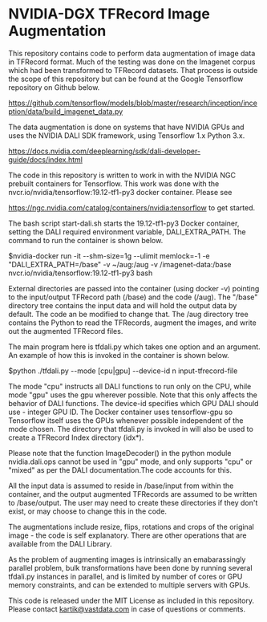 # NVIDIA-DGX TFRecord Image Augmentation

This repository contains code to perform data augmentation of image data in TFRecord format. Much of the testing was done on the Imagenet corpus which had been transformed to TFRecord datasets. That process is outside the scope of this repository but can be found at the Google Tensorflow repository on Github below.

https://github.com/tensorflow/models/blob/master/research/inception/inception/data/build_imagenet_data.py

The data augmentation is done on systems that have NVIDIA GPUs and uses the NVIDIA DALI SDK framework, using Tensorflow 1.x Python 3.x.

https://docs.nvidia.com/deeplearning/sdk/dali-developer-guide/docs/index.html

The code in this repository is written to work in with the NVIDIA NGC prebuilt containers for Tensorflow. This work was done with the nvcr.io/nvidia/tensorflow:19.12-tf1-py3 docker container. Please see 

https://ngc.nvidia.com/catalog/containers/nvidia:tensorflow to get started.

The bash script start-dali.sh starts the 19.12-tf1-py3 Docker container, setting the DALI required environment variable, DALI_EXTRA_PATH. The command to run the container is shown below.

  $nvidia-docker run -it --shm-size=1g --ulimit memlock=-1 -e "DALI_EXTRA_PATH=/base" -v ~/aug:/aug -v /imagenet-data:/base nvcr.io/nvidia/tensorflow:19.12-tf1-py3  bash

External directories are passed into the container (using docker -v) pointing to the input/output TFRecord path (/base) and the code (/aug). The "/base" directory tree contains the input data and will hold the output data by default. The code an be modified to change that. The /aug directory tree contains the Python to read the TFRecords, augment the images, and write out the augmented TFRecord files. 

The main program here is tfdali.py which takes one option and an argument. An example of how this is invoked in the container is shown below.

  $python ./tfdali.py --mode [cpu|gpu] --device-id n input-tfrecord-file

The mode "cpu" instructs all DALI functions to run only on the CPU, while mode "gpu" uses the gpu wherever possible. Note that this only affects the behavior of DALI functions. The device-id specifies which GPU DALI should use - integer GPU ID. The Docker container uses tensorflow-gpu so Tensorflow itself uses the GPUs whenever possible independent of the mode chosen. The directory that tfdali.py is invoked in will also be used to create a TFRecord Index directory (idx*).

Please note that the function ImageDecoder() in the python module nvidia.dali.ops cannot be used in "gpu" mode, and only supports "cpu" or "mixed" as per the DALI documentation.The code accounts for this.

All the input data is assumed to reside in /base/input from within the container, and the output augmented TFRecords are assumed to be written to /base/output. The user may need to create these directories if they don't exist, or may choose to change this in the code.

The augmentations include resize, flips, rotations and crops of the original image - the code is self explanatory. There are other operations that are available from the DALI Library. 

As the problem of augmenting images is intrinsically an emabarassingly parallel problem, bulk transformations have been done by running several tfdali.py instances in parallel, and is limited by number of cores or GPU memory constraints, and can be extended to multiple servers with GPUs. 

This code is released under the MIT License as included in this repository. Please contact kartik@vastdata.com in case of questions or comments.
  
